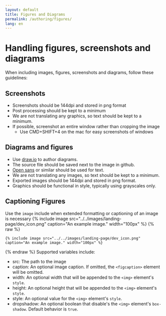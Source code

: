 ```yaml
---
layout: default
title: Figures and Diagrams
permalink: /authoring/figures/
lang: en
---
```


# Handling figures, screenshots and diagrams

When including images, figures, screenshots and diagrams, follow these guidelines:

## Screenshots
- Screenshots should be 144dpi and stored in png format
- Post processing should be kept to a minimum
- We are not translating any graphics, so text should be kept to a minimum.
- If possible, screenshot an entire window rather than cropping the image
    - Use CMD+SHIFT+4 on the mac for easy screenshots of windows
 
## Diagrams and figures
- Use [draw.io](https://www.draw.io/) to author diagrams.
- The source file should be saved next to the image in github.
- [Open sans](https://fonts.google.com/specimen/Open+Sans) or similar should be used for text.
- We are not translating any images, so text should be kept to a minimum.
- Exported images should be 144dpi and stored in png format.
- Graphics should be functional in style, typically using grayscales only.

## Captioning Figures
Use the `image` include when extended formatting or captioning of an image is necessary
{% include image src="../../images/landing-page/dev_icon.png" caption="An example image." width="100px" %}
{% raw  %}
```
{% include image src="../../images/landing-page/dev_icon.png" caption="An example image." width="100px" %}
```
{% endraw  %}
Supported variables include:
  - src: The path to the image
  - caption: An optional image caption.  If omitted, the `<figcaption>` element will be omitted.
  - width: An optional width that will be appended to the `<img>` element's `style`.
  - height: An optional height that will be appended to the `<img>` element's `style`.
  - style: An optional value for the `<img>` element's `style`.
  - dropshadow: An optional boolean that disable's the `<img>` element's `box-shadow`.  Default behavior is `true`.
